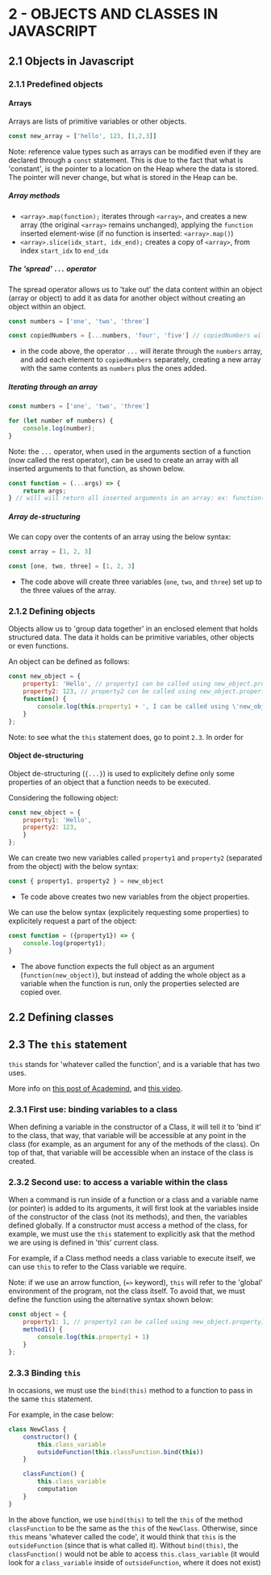 # 2 - OBJECTS AND CLASSES IN JAVASCRIPT

## 2.1 Objects in Javascript
### 2.1.1 Predefined objects
#### Arrays
Arrays are lists of primitive variables or other objects.
```Javascript
const new_array = ['hello', 123, [1,2,3]]
```
Note: reference value types such as arrays can be modified even if they are declared through a `const` statement. This is due to the fact that what is 'constant', is the pointer to a location on the Heap where the data is stored. The pointer will never change, but what is stored in the Heap can be.

##### Array methods
- `<array>.map(function);` iterates through `<array>`, and creates a new array (the original `<array>` remains unchanged), applying the `function` inserted element-wise (if no function is inserted: `<array>.map()`)
- `<array>.slice(idx_start, idx_end);` creates a copy of `<array>`, from index `start_idx` to `end_idx`

##### The 'spread' `...` operator
The spread operator allows us to 'take out' the data content within an object (array or object) to add it as data for another object without creating an object within an object.

```Javascript
const numbers = ['one', 'two', 'three']

const copiedNumbers = [...numbers, 'four', 'five'] // copiedNumbers will have all numbers until five
```
- in the code above, the operator `...` will iterate through the `numbers` array, and add each element to `copiedNumbers` separately, creating a new array with the same contents as `numbers` plus the ones added.

##### Iterating through an array
```Javascript
const numbers = ['one', 'two', 'three']

for (let number of numbers) {
    console.log(number);
}
```

Note: the `...` operator, when used in the arguments section of a function (now called the rest operator), can be used to create an array with all inserted arguments to that function, as shown below.
```Javascript
const function = (...args) => {
    return args;
} // will will return all inserted arguments in an array: ex: function(1,2,3) will return [1,2,3]
```
##### Array de-structuring
We can copy over the contents of an array using the below syntax:
```Javascript
const array = [1, 2, 3]

const [one, two, three] = [1, 2, 3]
```
- The code above will create three variables (`one`, `two`, and `three`) set up to the three values of the array.

### 2.1.2 Defining objects
Objects allow us to 'group data together' in an enclosed element that holds structured data. The data it holds can be primitive variables, other objects or even functions.

An object can be defined as follows:
```Javascript
const new_object = {
    property1: 'Hello', // property1 can be called using new_object.property1
    property2: 123, // property2 can be called using new_object.property2
    function() {
        console.log(this.property1 + ', I can be called using \'new_object.function()\'!')
    }
};
```
Note: to see what the `this` statement does, go to point `2.3`. In order for 

#### Object de-structuring
Object de-structuring (`{...}`) is used to explicitely define only some properties of an object that a function needs to be executed.

Considering the following object:
```Javascript
const new_object = {
    property1: 'Hello',
    property2: 123, 
    }
};
```

We can create two new variables called `property1` and `property2` (separated from the object) with the below syntax:
```Javascript
const { property1, property2 } = new_object
```
- Te code above creates two new variables from the object properties.


We can use the below syntax (explicitely requesting some properties) to explicitely request a part of the object:
```Javascript
const function = ({property1}) => {
    console.log(property1);
}
```
- The above function expects the full object as an argument (`function(new_object)`), but instead of adding the whole object as a variable when the function is run, only the properties selected are copied over.

## 2.2 Defining classes


## 2.3 The `this` statement
`this` stands for 'whatever called the function', and is a variable that has two uses. 

More info on [this post of Academind](https://academind.com/learn/javascript/this-keyword-function-references/), and [this video](https://www.youtube.com/watch?time_continue=1&v=Pv9flm-80vM&feature=emb_logo).

### 2.3.1 First use: binding variables to a class
When defining a variable in the constructor of a Class, it will tell it to 'bind it' to the class, that way, that variable will be accessible at any point in the class (for example, as an argument for any of the methods of the class). On top of that, that variable will be accessible when an instace of the class is created.

### 2.3.2 Second use: to access a variable within the class
When a command is run inside of a function or a class and a variable name (or pointer) is added to its arguments, it will first look at the variables inside of the constructor of the class (not its methods), and then, the variables defined globally. If a constructor must access a method of the class, for example, we must use the `this` statement to explicitly ask that the method we are using is defined in 'this' current class.

For example, if a Class method needs a class variable to execute itself, we can use `this` to refer to the Class variable we require. 

Note: if we use an arrow function, (`=>` keyword), `this` will refer to the 'global' environment of the program, not the class itself. To avoid that, we must define the function using the alternative syntax shown below:
```Javascript
const object = {
    property1: 1, // property1 can be called using new_object.property1
    method1() {
        console.log(this.property1 + 1)
    }
};
```

### 2.3.3 Binding `this`
In occasions, we must use the `bind(this)` method to a function to pass in the same `this` statement. 

For example, in the case below:
```Javascript
class NewClass {
    constructor() {
        this.class_variable
        outsideFunction(this.classFunction.bind(this))
    }

    classFunction() {
        this.class_variable
        computation
    }
}
```

In the above function, we use `bind(this)` to tell the `this` of the method `classFunction` to be the same as the `this` of the `NewClass`. Otherwise, since `this` means 'whatever called the code', it would think that `this` is the `outsideFunction` (since that is what called it). Without `bind(this)`, the `classFunction()` would not be able to access `this.class_variable` (it would look for a `class_variable` inside of `outsideFunction`, where it does not exist)
